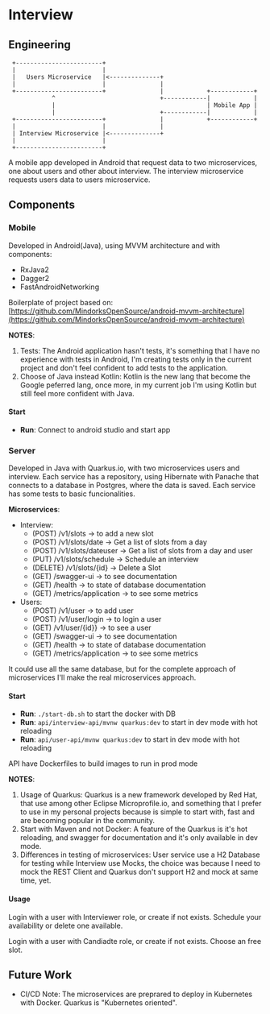 # Interview

## Engineering
```
 +------------------------+
 |                        |
 |   Users Microservice   |<--------------+
 |                        |               |
 +------------------------+               |            +------------+
            ^                             +------------|            |
            |                                          | Mobile App |
            |                             +------------|            |               
 +------------------------+               |            +------------+
 |                        |               |
 | Interview Microservice |<--------------+
 |                        |               
 +------------------------+               
```

A mobile app developed in Android that request data to two microservices, one about users and other about interview. 
The interview microservice requests users data to users microservice.

## Components

### Mobile 

Developed in Android(Java), using MVVM architecture and with components:

- RxJava2
- Dagger2
- FastAndroidNetworking

Boilerplate of project based on: [https://github.com/MindorksOpenSource/android-mvvm-architecture](https://github.com/MindorksOpenSource/android-mvvm-architecture)

**NOTES**: 
  1. Tests: The Android application hasn't tests, it's something that I have no experience with tests in Android, I'm creating tests only in the current project and don't feel confident to add tests to the application.
  2. Choose of Java instead Kotlin: Kotlin is the new lang that become the Google peferred lang, once more, in my current job I'm using Kotlin but still feel more confident with Java.

#### Start

- **Run**: Connect to android studio and start app

### Server 

Developed in Java with Quarkus.io, with two microservices users and interview.
Each service has a repository, using Hibernate with Panache that connects to a database in Postgres, where the data is saved.
Each service has some tests to basic funcionalities.

**Microservices**:

- Interview:
  - (POST) /v1/slots -> to add a new slot
  - (POST) /v1/slots/date -> Get a list of slots from a day
  - (POST) /v1/slots/dateuser -> Get a list of slots from a day and user
  - (PUT) /v1/slots/schedule -> Schedule an interview
  - (DELETE) /v1/slots/{id} -> Delete a Slot
  - (GET) /swagger-ui -> to see documentation
  - (GET) /health -> to state of database documentation
  - (GET) /metrics/application -> to see some metrics
- Users:
  - (POST) /v1/user -> to add user
  - (POST) /v1/user/login -> to login a user
  - (GET) /v1/user/{id}} -> to see a user
  - (GET) /swagger-ui -> to see documentation
  - (GET) /health -> to state of database documentation
  - (GET) /metrics/application -> to see some metrics

It could use all the same database, but for the complete approach of microservices I'll make the real microservices approach.

#### Start

- **Run**: `./start-db.sh` to start the docker with DB
- **Run**: `api/interview-api/mvnw quarkus:dev` to start in dev mode with hot reloading
- **Run**: `api/user-api/mvnw quarkus:dev` to start in dev mode with hot reloading

API have Dockerfiles to build images to run in prod mode

**NOTES**:
  1. Usage of Quarkus: Quarkus is a new framework developed by Red Hat, that use among other Eclipse Microprofile.io, and something that I prefer to use in my personal projects because is simple to start with, fast and are becoming popular in the community.
  2. Start with Maven and not Docker: A feature of the Quarkus is it's hot reloading, and swagger for documentation and it's only available in dev mode.
  3. Differences in testing of microservices: User service use a H2 Database for testing while Interview use Mocks, the choice was because I need to mock the REST Client and Quarkus don't support H2 and mock at same time, yet.

#### Usage

Login with a user with Interviewer role, or create if not exists. Schedule your availability or delete one available.

Login with a user with Candiadte role, or create if not exists. Choose an free slot.

## Future Work

 - CI/CD
Note: The microservices are preprared to deploy in Kubernetes with Docker. Quarkus is "Kubernetes oriented".
